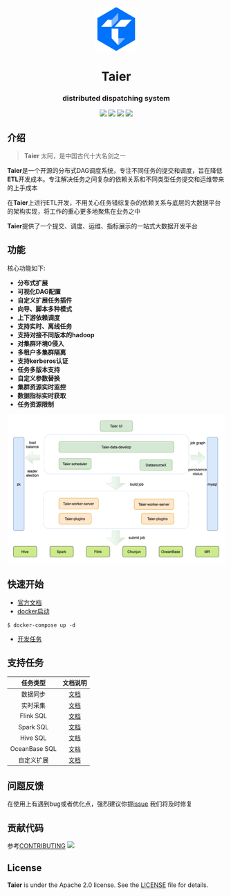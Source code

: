 <div align="center">
         <a href="https://dtstack.github.io/Taier/" target="_blank" rel="noopener noreferrer">
           <img src="website/static/img/logo.svg" width="20%" height="20%" alt="Taier Logo" />
        </a>
 <h1>Taier</h1>
 <h3>distributed dispatching system</h3>
</div>


<p align="center">
  <img src="https://img.shields.io/github/release/Dtstack/Taier.svg">
  <img src="https://img.shields.io/github/stars/Dtstack/Taier">
  <img src="https://img.shields.io/github/forks/Dtstack/Taier">
  <a href="https://www.apache.org/licenses/LICENSE-2.0.html">
   <img src="https://img.shields.io/badge/license-Apache%202-4EB1BA.svg"></a>
</p>

## 介绍
> **Taier**  太阿，是中国古代十大名剑之一

**Taier**是一个开源的分布式DAG调度系统，专注不同任务的提交和调度，旨在降低**ETL**开发成本。专注解决任务之间复杂的依赖关系和不同类型任务提交和运维带来的上手成本  

在**Taier**上进行ETL开发，不用关心任务错综复杂的依赖关系与底层的大数据平台的架构实现，将工作的重心更多地聚焦在业务之中  

**Taier**提供了一个提交、调度、运维、指标展示的一站式大数据开发平台

## 功能
核心功能如下:
- **分布式扩展**
- **可视化DAG配置**
- **自定义扩展任务插件**
- **向导、脚本多种模式**
- **上下游依赖调度**
- **支持实时、离线任务**
- **支持对接不同版本的hadoop**
- **对集群环境0侵入**
- **多租户多集群隔离**
- **支持kerberos认证**
- **任务多版本支持**
- **自定义参数替换**
- **集群资源实时监控**
- **数据指标实时获取**
- **任务资源限制**

![architecture](/website/static/img/readme/taier-architecture.png)


## 快速开始
- [官方文档](https://dtstack.github.io/Taier/docs/guides/introduction)  
- [docker启动](https://dtstack.github.io/Taier/docs/quickstart/deploy/docker#2-%E4%BD%BF%E7%94%A8docker-compose)
```shell
$ docker-compose up -d
```
- [开发任务](https://dtstack.github.io/Taier/docs/quickstart/start)

## 支持任务

| 任务类型      | 文档说明 |
| :---:        |    :----:   |
| 数据同步      | [文档](https://dtstack.github.io/Taier/docs/functions/task/sync)|
| 实时采集      | [文档](https://dtstack.github.io/Taier/docs/functions/task/data-acquisition)     |
| Flink SQL   | [文档](https://dtstack.github.io/Taier/docs/functions/task/flink-sql)      |
| Spark SQL   | [文档](https://dtstack.github.io/Taier/docs/functions/task/spark-sql)     |
| Hive SQL   |[文档](https://dtstack.github.io/Taier/docs/functions/task/hive-sql)     |
| OceanBase SQL   |[文档](https://dtstack.github.io/Taier/docs/functions/task/oceanbase-sql)   |
| 自定义扩展   |[文档](https://dtstack.github.io/Taier/docs/expand/task)   |



## 问题反馈
在使用上有遇到bug或者优化点，强烈建议你提[issue](https://github.com/DTStack/Taier/issues/new/choose) 我们将及时修复

## 贡献代码
参考[CONTRIBUTING](https://dtstack.github.io/Taier/docs/contributing)
<a href="https://github.com/DTStack/Taier/graphs/contributors">
<img src="https://contrib.rocks/image?repo=DTStack/Taier" />
</a>


## License

**Taier** is under the Apache 2.0 license. See the [LICENSE](http://www.apache.org/licenses/LICENSE-2.0) file for
details.
